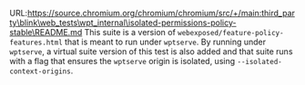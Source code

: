 URL:https://source.chromium.org/chromium/chromium/src/+/main:third_party\blink\web_tests\wpt_internal\isolated-permissions-policy-stable\README.md
This suite is a version of `webexposed/feature-policy-features.html` that
is meant to run under `wptserve`. By running under `wptserve`, a virtual
suite version of this test is also added and that suite runs with a flag
that ensures the `wptserve` origin is isolated, using
`--isolated-context-origins`.

